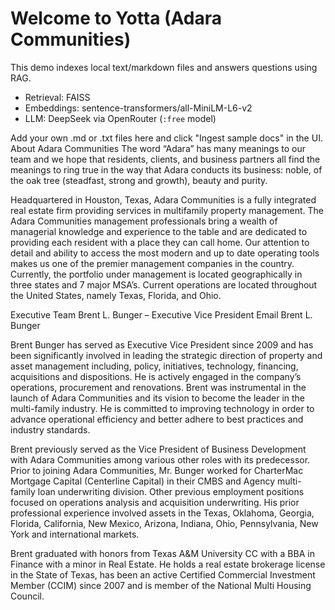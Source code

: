 # Welcome to Yotta (Adara Communities)

This demo indexes local text/markdown files and answers questions using RAG.
- Retrieval: FAISS
- Embeddings: sentence-transformers/all-MiniLM-L6-v2
- LLM: DeepSeek via OpenRouter (`:free` model)

Add your own .md or .txt files here and click "Ingest sample docs" in the UI.
About Adara Communities
The word “Adara” has many meanings to our team and we hope that residents, clients, and business partners all find the meanings to ring true in the way that Adara conducts its business: noble, of the oak tree (steadfast, strong and growth), beauty and purity.

Headquartered in Houston, Texas, Adara Communities is a fully integrated real estate firm providing services in multifamily property management. The Adara Communities management professionals bring a wealth of managerial knowledge and experience to the table and are dedicated to providing each resident with a place they can call home. Our attention to detail and ability to access the most modern and up to date operating tools makes us one of the premier management companies in the country. Currently, the portfolio under management is located geographically in three states and 7 major MSA’s. Current operations are located throughout the United States, namely Texas, Florida, and Ohio.

Executive Team
Brent L. Bunger – Executive Vice President
Email Brent L. Bunger

Brent Bunger has served as Executive Vice President since 2009 and has been significantly involved in leading the strategic direction of property and asset management including, policy, initiatives, technology, financing, acquisitions and dispositions. He is actively engaged in the company’s operations, procurement and renovations. Brent was instrumental in the launch of Adara Communities and its vision to become the leader in the multi-family industry. He is committed to improving technology in order to advance operational efficiency and better adhere to best practices and industry standards.

Brent previously served as the Vice President of Business Development with Adara Communities among various other roles with its predecessor. Prior to joining Adara Communities, Mr. Bunger worked for CharterMac Mortgage Capital (Centerline Capital) in their CMBS and Agency multi-family loan underwriting division. Other previous employment positions focused on operations analysis and acquisition underwriting. His prior professional experience involved assets in the Texas, Oklahoma, Georgia, Florida, California, New Mexico, Arizona, Indiana, Ohio, Pennsylvania, New York and international markets.

Brent graduated with honors from Texas A&M University CC with a BBA in Finance with a minor in Real Estate. He holds a real estate brokerage license in the State of Texas, has been an active Certified Commercial Investment Member (CCIM) since 2007 and is member of the National Multi Housing Council.